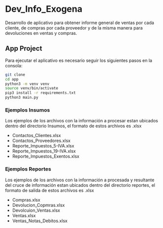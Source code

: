 # Dev_Info_Exogena
Desarrollo de aplicativo para obtener informe general de ventas por cada cliente, de compras por cada proveedor y de la misma manera para devoluciones en ventas y compras.

## App Project

Para ejecutar el aplicativo es necesario seguir los siguientes pasos en la consola:

```sh
git clone
cd app
python3 -m venv venv
source venv/bin/activate
pip3 install -r requirements.txt 
python3 main.py
```

### Ejemplos Insumos
Los ejemplos de los archivos con la información a procesar estan ubicados dentro del directorio Insumos, el formato de estos archivos es .xlsx

- Contactos_Clientes.xlsx
- Contactos_Proveedores.xlsx  
- Reporte_Impuestos_5-IVA.xlsx
- Reporte_Impuestos_19-IVA.xlsx
- Reporte_Impuestos_Exentos.xlsx

### Ejemplos Reportes
Los ejemplos de los archivos con la información a procesada y resultante del cruce de información estan ubicados dentro del directorio reportes, el formato de salida de estos archivos es .xlsx

- Compras.xlsx
- Devolucion_Copmras.xlsx
- Devolcuion_Ventas.xlsx
- Ventas.xlsx
- Ventas_Notas_Debitos.xlsx